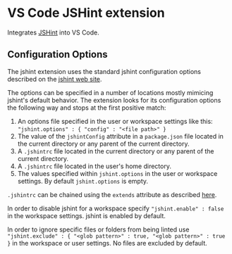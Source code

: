 # VS Code JSHint extension

Integrates [JSHint](http://jshint.com/) into VS Code.

## Configuration Options

The jshint extension uses the standard jshint configuration options described on the [jshint web site](http://jshint.com/docs/options/).

The options can be specified in a number of locations mostly mimicing jshint's default behavior. The extension looks for its configuration options the following way and stops at the first positive match:

1. An options file specified in the user or workspace settings like this: `"jshint.options" : { "config" : "<file path>" }`
1. The value of the `jshintConfig` attribute in a `package.json` file located in the current directory or any parent of the current directory.
1. A `.jshintrc` file located in the current directory or any parent of the current directory.
1. A `.jshintrc` file located in the user's home directory.
1. The values specified within `jshint.options` in the user or workspace settings. By default `jshint.options` is empty.

`.jshintrc` can be chained using the `extends` attribute as described [here](http://jshint.com/docs/cli/#special-options).

In order to disable jshint for a workspace specify `"jshint.enable" : false` in the workspace settings. jshint is enabled by default.

In order to ignore specific files or folders from being linted use `"jshint.exclude" : { "<glob pattern>" : true, "<glob pattern>" : true }` in the workspace or user settings. No files are excluded by default.